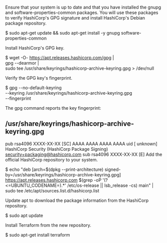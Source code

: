 Ensure that your system is up to date and that you have installed the gnupg and software-properties-common packages. You will use these packages to verify HashiCorp's GPG signature and install HashiCorp's Debian package repository.

$ sudo apt-get update && sudo apt-get install -y gnupg software-properties-common

Install HashiCorp's GPG key.

$ wget -O- https://apt.releases.hashicorp.com/gpg | \
gpg --dearmor | \
sudo tee /usr/share/keyrings/hashicorp-archive-keyring.gpg > /dev/null

Verify the GPG key's fingerprint.

$ gpg --no-default-keyring \
--keyring /usr/share/keyrings/hashicorp-archive-keyring.gpg \
--fingerprint

The gpg command reports the key fingerprint:

/usr/share/keyrings/hashicorp-archive-keyring.gpg
-------------------------------------------------
pub   rsa4096 XXXX-XX-XX [SC]
AAAA AAAA AAAA AAAA
uid         [ unknown] HashiCorp Security (HashiCorp Package Signing) <security+packaging@hashicorp.com>
sub   rsa4096 XXXX-XX-XX [E]
Add the official HashiCorp repository to your system.

$ echo "deb [arch=$(dpkg --print-architecture) signed-by=/usr/share/keyrings/hashicorp-archive-keyring.gpg] https://apt.releases.hashicorp.com $(grep -oP '(?<=UBUNTU_CODENAME=).*' /etc/os-release || lsb_release -cs) main" | sudo tee /etc/apt/sources.list.d/hashicorp.list

Update apt to download the package information from the HashiCorp repository.

$ sudo apt update

Install Terraform from the new repository.

$ sudo apt-get install terraform
